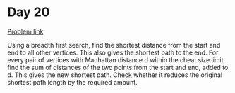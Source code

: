 # Day 20

[Problem link](https://adventofcode.com/2024/day/20)

Using a  breadth first search, find the shortest distance from the start and end to all other vertices. This also gives the shortest path to the end. For every pair of vertices with Manhattan distance d within the cheat size limit, find the sum of distances of the two points from the start and end, added to d. This gives the new shortest path. Check whether it reduces the original shortest path length by the required amount.
